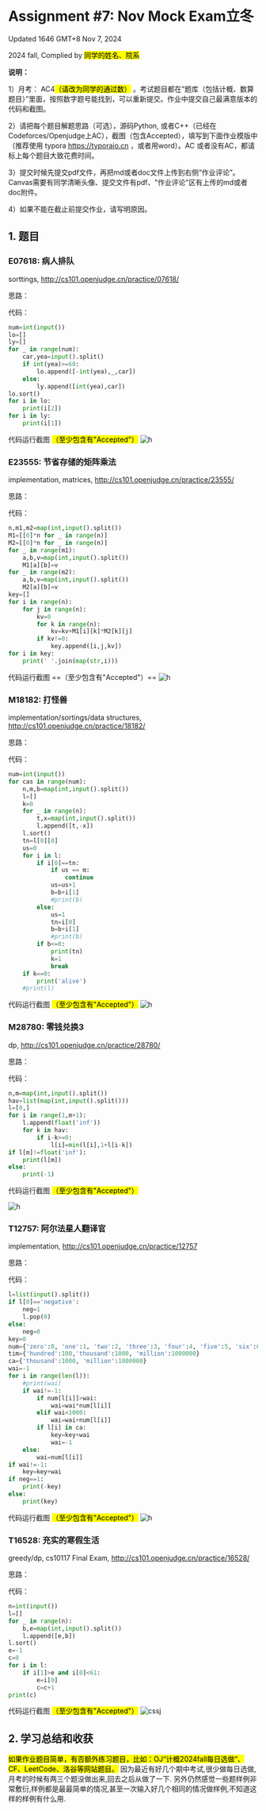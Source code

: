 # Assignment #7: Nov Mock Exam立冬

Updated 1646 GMT+8 Nov 7, 2024

2024 fall, Complied by <mark>同学的姓名、院系</mark>



**说明：**

1）⽉考： AC4<mark>（请改为同学的通过数）</mark> 。考试题⽬都在“题库（包括计概、数算题目）”⾥⾯，按照数字题号能找到，可以重新提交。作业中提交⾃⼰最满意版本的代码和截图。

2）请把每个题目解题思路（可选），源码Python, 或者C++（已经在Codeforces/Openjudge上AC），截图（包含Accepted），填写到下面作业模版中（推荐使用 typora https://typoraio.cn ，或者用word）。AC 或者没有AC，都请标上每个题目大致花费时间。

3）提交时候先提交pdf文件，再把md或者doc文件上传到右侧“作业评论”。Canvas需要有同学清晰头像、提交文件有pdf、"作业评论"区有上传的md或者doc附件。

4）如果不能在截止前提交作业，请写明原因。



## 1. 题目

### E07618: 病人排队

sorttings, http://cs101.openjudge.cn/practice/07618/

思路：



代码：

```python
num=int(input())
lo=[]
ly=[]
for _ in range(num):
    car,yea=input().split()
    if int(yea)>=60:
        lo.append([-int(yea),_,car])
    else:
        ly.append([int(yea),car])
lo.sort()
for i in lo:
    print(i[2])
for i in ly:
    print(i[1])
```



代码运行截图 <mark>（至少包含有"Accepted"）</mark>
![h](brpd.png)




### E23555: 节省存储的矩阵乘法

implementation, matrices, http://cs101.openjudge.cn/practice/23555/

思路：



代码：

```python
n,m1,m2=map(int,input().split())
M1=[[0]*n for _ in range(n)]
M2=[[0]*n for _ in range(n)]
for _ in range(m1):
    a,b,v=map(int,input().split())
    M1[a][b]=v
for _ in range(m2):
    a,b,v=map(int,input().split())
    M2[a][b]=v
key=[]
for i in range(n):
    for j in range(n):
        kv=0
        for k in range(n):
            kv=kv+M1[i][k]*M2[k][j]
        if kv!=0:
            key.append([i,j,kv])
for i in key:
    print(' '.join(map(str,i)))
```



代码运行截图 ==（至少包含有"Accepted"）==
![h](jz.png)




### M18182: 打怪兽 

implementation/sortings/data structures, http://cs101.openjudge.cn/practice/18182/

思路：



代码：

```python
num=int(input())
for cas in range(num):
    n,m,b=map(int,input().split())
    l=[]
    k=0
    for _ in range(n):
        t,x=map(int,input().split())
        l.append([t,-x])
    l.sort()
    tn=l[0][0]
    us=0
    for i in l:
        if i[0]==tn:
            if us == m:
                continue
            us=us+1
            b=b+i[1]
            #print(b)
        else:
            us=1
            tn=i[0]
            b=b+i[1]
            #print(b)
        if b<=0:
            print(tn)
            k=1
            break
    if k==0:
        print('alive')
    #print(l)

```



代码运行截图 <mark>（至少包含有"Accepted"）</mark>
![h](dgs.png)




### M28780: 零钱兑换3

dp, http://cs101.openjudge.cn/practice/28780/

思路：



代码：

```python
n,m=map(int,input().split())
hav=list(map(int,input().split()))
l=[0,]
for i in range(1,m+1):
    l.append(float('inf'))
    for k in hav:
        if i-k>=0:
            l[i]=min(l[i],1+l[i-k])
if l[m]!=float('inf'):
    print(l[m])
else:
    print(-1)
```



代码运行截图 <mark>（至少包含有"Accepted"）</mark>

![h](lqdh3.png)



### T12757: 阿尔法星人翻译官

implementation, http://cs101.openjudge.cn/practice/12757

思路：



代码：

```python
l=list(input().split())
if l[0]=='negative':
    neg=1
    l.pop(0)
else:
    neg=0
key=0
num={'zero':0, 'one':1, 'two':2, 'three':3, 'four':4, 'five':5, 'six':6, 'seven':7, 'eight':8, 'nine':9, 'ten':10, 'eleven':11, 'twelve':12, 'thirteen':13, 'fourteen':14, 'fifteen':15, 'sixteen':16, 'seventeen':17, 'eighteen':18, 'nineteen':19, 'twenty':20, 'thirty':30, 'forty':40, 'fifty':50, 'sixty':60, 'seventy':70, 'eighty':80, 'ninety':90, 'hundred':100, 'thousand':1000, 'million':1000000}
tim={'hundred':100,'thousand':1000, 'million':1000000}
ca={'thousand':1000, 'million':1000000}
wai=-1
for i in range(len(l)):
    #print(wai)
    if wai!=-1:
        if num[l[i]]>wai:
            wai=wai*num[l[i]]
        elif wai<1000:
            wai=wai+num[l[i]]
        if l[i] in ca:
            key=key+wai
            wai=-1
    else:
        wai=num[l[i]]
if wai!=-1:
    key=key+wai
if neg==1:
    print(-key)
else:
    print(key)


```



代码运行截图 <mark>（至少包含有"Accepted"）</mark>
![h](alpha.png)




### T16528: 充实的寒假生活

greedy/dp, cs10117 Final Exam, http://cs101.openjudge.cn/practice/16528/

思路：



代码：

```python
n=int(input())
l=[]
for _ in range(n):
    b,e=map(int,input().split())
    l.append([e,b])
l.sort()
e=-1
c=0
for i in l:
    if i[1]>e and i[0]<61:
        e=i[0]
        c=c+1
print(c)
```



代码运行截图 <mark>（至少包含有"Accepted"）</mark>
![cssj](cssj.png)




## 2. 学习总结和收获

<mark>如果作业题目简单，有否额外练习题目，比如：OJ“计概2024fall每日选做”、CF、LeetCode、洛谷等网站题目。</mark>
因为最近有好几个期中考试,很少做每日选做,月考的时候有两三个题没做出来,回去之后从做了一下. 另外仍然感觉一些题样例非常敷衍,样例都是最最简单的情况,甚至一次输入好几个相同的情况做样例,不知道这样的样例有什么用.




